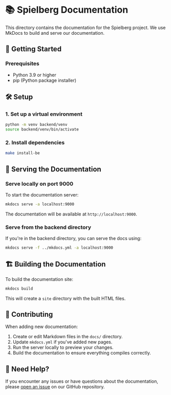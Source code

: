 # 📚 Spielberg Documentation

This directory contains the documentation for the Spielberg project. We use MkDocs to build and serve our documentation.

## 🚀 Getting Started

### Prerequisites

- Python 3.9 or higher
- pip (Python package installer)

## 🛠️ Setup

### 1. Set up a virtual environment

```bash
python -m venv backend/venv
source backend/venv/bin/activate  
```

### 2. Install dependencies

```bash
make install-be
```

## 📖 Serving the Documentation

### Serve locally on port 9000

To start the documentation server:

```bash
mkdocs serve -a localhost:9000
```

The documentation will be available at `http://localhost:9000`.

### Serve from the backend directory

If you're in the backend directory, you can serve the docs using:

```bash
mkdocs serve -f ../mkdocs.yml -a localhost:9000
```

## 🏗️ Building the Documentation

To build the documentation site:

```bash
mkdocs build
```

This will create a `site` directory with the built HTML files.

## 📝 Contributing

When adding new documentation:

1. Create or edit Markdown files in the `docs/` directory.
2. Update `mkdocs.yml` if you've added new pages.
3. Run the server locally to preview your changes.
4. Build the documentation to ensure everything compiles correctly.

## 🤝 Need Help?

If you encounter any issues or have questions about the documentation, please [open an issue](https://github.com/video-db/Spielberg/issues) on our GitHub repository.
